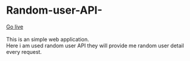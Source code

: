 # Random-user-API-
[Go live](https://minarulak9.github.io/Random-user-API-/)
<br> <br>
This is an simple web application. <br>
Here i am used random user API they will provide me random user detail every request.
